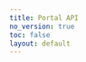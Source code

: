 ```yaml
---
title: Portal API
no_version: true
toc: false
layout: default
---
```


<script src="https://unpkg.com/@stoplight/elements/web-components.min.js"></script>

<link rel="stylesheet" href="https://unpkg.com/@stoplight/elements/styles.min.css">

<elements-api
  apiDescriptionUrl="/api/dev-portal.json"
  router="hash"
/>
